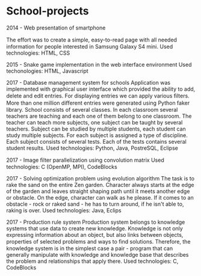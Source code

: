 # School-projects
2014 - Web presentation of smartphone 

The eﬀort was to create a simple, easy-to-read page with all needed information for people interested in Samsung Galaxy S4 mini. 
Used technologies: HTML, CSS

2015 - Snake game implementation in the web interface environment 
Used techonologies: HTML, Javascript

2017 - Database management system for schools 
Application was implemented with graphical user interface which provided the ability to add, delete and edit entries. For displaying entries we can apply various ﬁlters. More than one million diﬀerent entries were generated using Python faker library. School consists of several classes. In each classroom several teachers are teaching and each one of them belong to one classroom. The teacher can teach more subjects, one subject can be taught by several teachers. Subject can be studied by multiple students, each student can study multiple subjects. For each subject is assigned a type of discipline. Each subject consists of several tests. Each of the tests contains several student results. 
Used technologies: Python, Java, PostreSQL, Eclipse 

2017 - Image ﬁlter parallelization using convolution matrix 
Used technologies: C (OpenMP, MPI), CodeBlocks

2017 - Solving optimization problem using evolution algorithm 
The task is to rake the sand on the entire Zen garden. Character always starts at the edge of the garden and leaves straight shaping path until it meets another edge or obstacle. On the edge, character can walk as he please. If it comes to an obstacle - rock or raked sand - he has to turn around, if he isn't able to, raking is over. 
Used technologies: Java, Eclips

2017 - Production rule system 
Production system belongs to knowledge systems that use data to create new knowledge. Knowledge is not only expressing information about an object, but also links between objects, properties of selected problems and ways to ﬁnd solutions. Therefore, the knowledge system is in the simplest case a pair - program that can generally manipulate with knowledge and knowledge base that describes the problem and relationships that apply there. 
Used technologies: C, CodeBlocks
